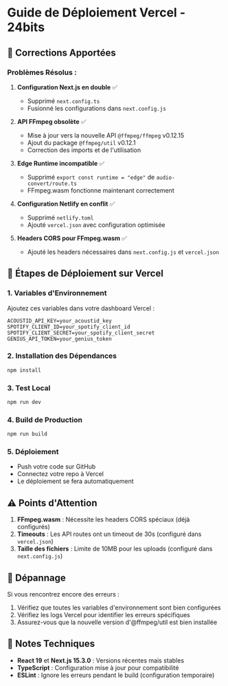 # Guide de Déploiement Vercel - 24bits

## 🔧 Corrections Apportées

### Problèmes Résolus :

1. **Configuration Next.js en double** ✅
   - Supprimé `next.config.ts` 
   - Fusionné les configurations dans `next.config.js`

2. **API FFmpeg obsolète** ✅
   - Mise à jour vers la nouvelle API `@ffmpeg/ffmpeg` v0.12.15
   - Ajout du package `@ffmpeg/util` v0.12.1
   - Correction des imports et de l'utilisation

3. **Edge Runtime incompatible** ✅
   - Supprimé `export const runtime = "edge"` de `audio-convert/route.ts`
   - FFmpeg.wasm fonctionne maintenant correctement

4. **Configuration Netlify en conflit** ✅
   - Supprimé `netlify.toml`
   - Ajouté `vercel.json` avec configuration optimisée

5. **Headers CORS pour FFmpeg.wasm** ✅
   - Ajouté les headers nécessaires dans `next.config.js` et `vercel.json`

## 🚀 Étapes de Déploiement sur Vercel

### 1. Variables d'Environnement
Ajoutez ces variables dans votre dashboard Vercel :

```env
ACOUSTID_API_KEY=your_acoustid_key
SPOTIFY_CLIENT_ID=your_spotify_client_id
SPOTIFY_CLIENT_SECRET=your_spotify_client_secret
GENIUS_API_TOKEN=your_genius_token
```

### 2. Installation des Dépendances
```bash
npm install
```

### 3. Test Local
```bash
npm run dev
```

### 4. Build de Production
```bash
npm run build
```

### 5. Déploiement
- Push votre code sur GitHub
- Connectez votre repo à Vercel
- Le déploiement se fera automatiquement

## ⚠️ Points d'Attention

1. **FFmpeg.wasm** : Nécessite les headers CORS spéciaux (déjà configurés)
2. **Timeouts** : Les API routes ont un timeout de 30s (configuré dans `vercel.json`)
3. **Taille des fichiers** : Limite de 10MB pour les uploads (configuré dans `next.config.js`)

## 🐛 Dépannage

Si vous rencontrez encore des erreurs :

1. Vérifiez que toutes les variables d'environnement sont bien configurées
2. Vérifiez les logs Vercel pour identifier les erreurs spécifiques
3. Assurez-vous que la nouvelle version d'@ffmpeg/util est bien installée

## 📝 Notes Techniques

- **React 19** et **Next.js 15.3.0** : Versions récentes mais stables
- **TypeScript** : Configuration mise à jour pour compatibilité
- **ESLint** : Ignore les erreurs pendant le build (configuration temporaire) 